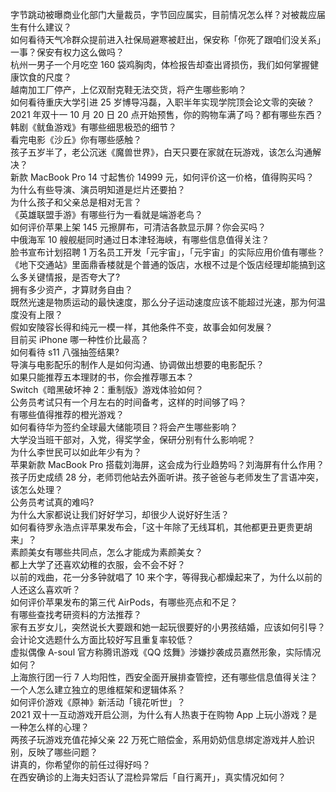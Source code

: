 字节跳动被曝商业化部门大量裁员，字节回应属实，目前情况怎么样？对被裁应届生有什么建议？  
如何看待天气冷群众提前进入社保局避寒被赶出，保安称「你死了跟咱们没关系」一事？保安有权力这么做吗？  
杭州一男子一个月吃空 160 袋鸡胸肉，体检报告却查出肾损伤，我们如何掌握健康饮食的尺度？  
越南加工厂停产，上亿双耐克鞋无法交货，将产生哪些影响？  
如何看待重庆大学引进 25 岁博导冯磊，入职半年实现学院顶会论文零的突破？  
2021 年双十一 10 月 20 日 20 点开始预售，你的购物车满了吗？都有哪些东西？  
韩剧《鱿鱼游戏》有哪些细思极恐的细节？  
看完电影《沙丘》你有哪些感触？  
孩子五岁半了，老公沉迷《魔兽世界》，白天只要在家就在玩游戏，该怎么沟通解决？  
新款 MacBook Pro 14 寸起售价 14999 元，如何评价这一价格，值得购买吗？  
为什么有些导演、演员明知道是烂片还要拍？  
为什么孩子和父亲总是相对无言？  
《英雄联盟手游》有哪些行为一看就是端游老鸟？  
如何评价苹果上架 145 元擦屏布，可清洁各款显示屏？你会买吗？  
中俄海军 10 艘舰艇同时通过日本津轻海峡，有哪些信息值得关注？  
脸书宣布计划招聘 1 万名员工开发「元宇宙」，「元宇宙」的实际应用价值有哪些？  
《地下交通站》里面鼎香楼就是个普通的饭店，水根不过是个饭店经理却能搞到这么多关键情报，是否夸大了?  
拥有多少资产，才算财务自由？  
既然光速是物质运动的最快速度，那么分子运动速度应该不能超过光速，那为何温度没有上限？  
假如安陵容长得和纯元一模一样，其他条件不变，故事会如何发展？  
目前买 iPhone 哪一种性价比最高？  
如何看待 s11 八强抽签结果?  
导演与电影配乐的制作人是如何沟通、协调做出想要的电影配乐？  
如果只能推荐五本理财的书，你会推荐哪五本？  
Switch《暗黑破坏神 2：重制版》游戏体验如何？  
公务员考试只有一个月左右的时间备考，这样的时间够了吗？  
有哪些值得推荐的橙光游戏？  
如何看待华为签约全球最大储能项目？将会产生哪些影响？  
大学没当班干部对，入党，得奖学金，保研分别有什么影响呢？  
为什么李世民可以如此年少有为？  
苹果新款 MacBook Pro 搭载刘海屏，这会成为行业趋势吗？刘海屏有什么作用？  
孩子历史成绩 28 分，老师罚他站去外面听讲。孩子爸爸与老师发生了言语冲突，该怎么处理？  
公务员考试真的难吗?  
为什么大家都说让我们好好学习，却很少人说好好生活？  
如何看待罗永浩点评苹果发布会，「这十年除了无线耳机，其他都更丑更贵更胡来」？  
素颜美女有哪些共同点，怎么才能成为素颜美女？  
都上大学了还喜欢幼稚的衣服，会不会不好？  
以前的戏曲，花一分多钟就唱了 10 来个字，等得我心都燥起来了，为什么以前的人还这么喜欢听？  
如何评价苹果发布的第三代 AirPods，有哪些亮点和不足？  
有哪些查找考研资料的方法推荐？  
家有五岁女儿，突然说长大要跟和她一起玩很要好的小男孩结婚，应该如何引导？  
会计论文选题什么方面比较好写且重复率较低？  
虚拟偶像 A-soul 官方称腾讯游戏《QQ 炫舞》涉嫌抄袭成员嘉然形象，实际情况如何？  
上海旅行团一行 7 人均阳性，西安全面开展排查管控，还有哪些信息值得关注？  
一个人怎么建立独立的思维框架和逻辑体系？  
如何评价游戏《原神》新活动「镜花听世」？  
2021 双十一互动游戏开启公测，为什么有人热衷于在购物 App 上玩小游戏？是一种怎么样的心理？  
两孩子玩游戏充值花掉父亲 22 万死亡赔偿金，系用奶奶信息绑定游戏并人脸识别，反映了哪些问题？  
讲真的，你希望你的前任过得好吗？  
在西安确诊的上海夫妇否认了混检异常后「自行离开」，真实情况如何？  
